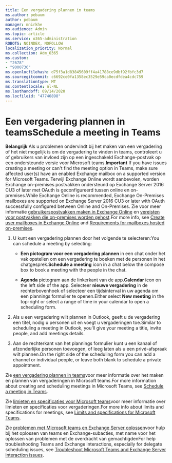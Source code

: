 ```yaml
---
title: Een vergadering plannen in teams
ms.author: pebaum
author: pebaum
manager: mnirkhe
ms.audience: Admin
ms.topic: article
ms.service: o365-administration
ROBOTS: NOINDEX, NOFOLLOW
localization_priority: Normal
ms.collection: Adm_O365
ms.custom:
- "2678"
- "9000736"
ms.openlocfilehash: d75f3a1d83845609ff4a41788ce9dbf92fbfc3d7
ms.sourcegitcommit: c6692ce0fa1358ec3529e59ca0ecdfdea4cdc759
ms.translationtype: MT
ms.contentlocale: nl-NL
ms.lasthandoff: 09/14/2020
ms.locfileid: "47746898"
---
```

# <a name="schedule-a-meeting-in-teams"></a><span data-ttu-id="45f5f-102">Een vergadering plannen in teams</span><span class="sxs-lookup"><span data-stu-id="45f5f-102">Schedule a meeting in Teams</span></span>

<span data-ttu-id="45f5f-103">**Belangrijk** Als u problemen ondervindt bij het maken van een vergadering of het niet mogelijk is om de vergadering te vinden in teams, controleert u of gebruikers van invloed zijn op een ingeschakeld Exchange-postvak op een ondersteunde versie voor Microsoft teams.</span><span class="sxs-lookup"><span data-stu-id="45f5f-103">**Important** If you have issues creating a meeting or can't find the meeting option in Teams, make sure affected user(s) have an enabled Exchange mailbox on a supported version for Microsoft Teams.</span></span> <span data-ttu-id="45f5f-104">Terwijl Exchange Online wordt aanbevolen, worden Exchange on-premises postvakken ondersteund op Exchange Server 2016 CU3 of later met OAuth is geconfigureerd tussen online en on-premises.</span><span class="sxs-lookup"><span data-stu-id="45f5f-104">While Exchange Online is recommended, Exchange On-Premises mailboxes are supported on Exchange Server 2016 CU3 or later with OAuth successfully configured between Online and On-Premises.</span></span> <span data-ttu-id="45f5f-105">Zie voor meer informatie [gebruikerspostvakken maken in Exchange Online](https://docs.microsoft.com/exchange/recipients-in-exchange-online/create-user-mailboxes) en [vereisten voor postvakken die on-premises worden gehost](https://docs.microsoft.com/microsoftteams/exchange-teams-interact#requirements-for-mailboxes-hosted-on-premises).</span><span class="sxs-lookup"><span data-stu-id="45f5f-105">For more info, see [Create user mailboxes in Exchange Online](https://docs.microsoft.com/exchange/recipients-in-exchange-online/create-user-mailboxes) and [Requirements for mailboxes hosted on-premises](https://docs.microsoft.com/microsoftteams/exchange-teams-interact#requirements-for-mailboxes-hosted-on-premises).</span></span> 

1. <span data-ttu-id="45f5f-106">U kunt een vergadering plannen door het volgende te selecteren:</span><span class="sxs-lookup"><span data-stu-id="45f5f-106">You can schedule a meeting by selecting:</span></span>

    - <span data-ttu-id="45f5f-107">**Een pictogram voor een vergadering plannen** in een chat onder het vak opstellen om een vergadering te boeken met de personen in het chatgesprek.</span><span class="sxs-lookup"><span data-stu-id="45f5f-107">**Schedule a meeting** icon in a chat below the compose box to book a meeting with the people in the chat.</span></span>

    - <span data-ttu-id="45f5f-108">**Agenda** pictogram aan de linkerkant van de app.</span><span class="sxs-lookup"><span data-stu-id="45f5f-108">**Calendar** icon on the left side of the app.</span></span> <span data-ttu-id="45f5f-109">Selecteer **nieuwe vergadering** in de rechterbovenhoek of selecteer een tijdsinterval in uw agenda om een plannings formulier te openen.</span><span class="sxs-lookup"><span data-stu-id="45f5f-109">Either select **New meeting** in the top-right or select a range of time in your calendar to open a scheduling form.</span></span>

2. <span data-ttu-id="45f5f-110">Als u een vergadering wilt plannen in Outlook, geeft u de vergadering een titel, nodig u personen uit en voegt u vergaderingen toe.</span><span class="sxs-lookup"><span data-stu-id="45f5f-110">Similar to scheduling a meeting in Outlook, you'll give your meeting a title, invite people, and add meetings details.</span></span>

3. <span data-ttu-id="45f5f-111">Aan de rechterkant van het plannings formulier kunt u een kanaal of afzonderlijke personen toevoegen, of leeg laten als u een privé-afspraak wilt plannen.</span><span class="sxs-lookup"><span data-stu-id="45f5f-111">On the right side of the scheduling form you can add a channel or individual people, or leave both blank to schedule a private appointment.</span></span>

<span data-ttu-id="45f5f-112">Zie [een vergadering plannen in teams](https://support.office.com/article/Schedule-a-meeting-in-Teams-943507a9-8583-4c58-b5d2-8ec8265e04e5)voor meer informatie over het maken en plannen van vergaderingen in Microsoft teams.</span><span class="sxs-lookup"><span data-stu-id="45f5f-112">For more information about creating and scheduling meetings in Microsoft Teams, see [Schedule a meeting in Teams](https://support.office.com/article/Schedule-a-meeting-in-Teams-943507a9-8583-4c58-b5d2-8ec8265e04e5).</span></span>

<span data-ttu-id="45f5f-113">Zie [limieten en specificaties voor Microsoft teams](https://docs.microsoft.com/microsoftteams/limits-specifications-teams#meetings-and-calls)voor meer informatie over limieten en specificaties voor vergaderingen.</span><span class="sxs-lookup"><span data-stu-id="45f5f-113">For more info about limits and specifications for meetings, see [Limits and specifications for Microsoft Teams](https://docs.microsoft.com/microsoftteams/limits-specifications-teams#meetings-and-calls).</span></span>

<span data-ttu-id="45f5f-114">Zie [problemen met Microsoft teams en Exchange Server oplossen](https://docs.microsoft.com/microsoftteams/troubleshoot/known-issues/teams-exchange-interaction-issue)voor hulp bij het oplossen van teams en Exchange-subacties, met name voor het oplossen van problemen met de overdracht van gemachtigden</span><span class="sxs-lookup"><span data-stu-id="45f5f-114">For help troubleshooting Teams and Exchange interactions, especially for delegate scheduling issues, see [Troubleshoot Microsoft Teams and Exchange Server interaction issues](https://docs.microsoft.com/microsoftteams/troubleshoot/known-issues/teams-exchange-interaction-issue).</span></span>